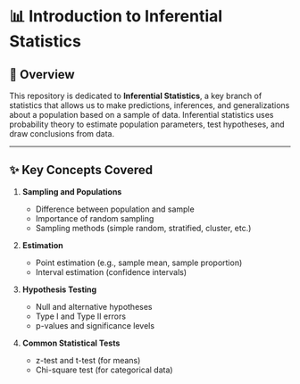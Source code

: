 # 📊 Introduction to Inferential Statistics

## 📖 Overview
This repository is dedicated to **Inferential Statistics**, a key branch of statistics that allows us to make predictions, inferences, and generalizations about a population based on a sample of data. Inferential statistics uses probability theory to estimate population parameters, test hypotheses, and draw conclusions from data.

---

## ✨ Key Concepts Covered
1. **Sampling and Populations**  
   - Difference between population and sample  
   - Importance of random sampling  
   - Sampling methods (simple random, stratified, cluster, etc.)  

2. **Estimation**  
   - Point estimation (e.g., sample mean, sample proportion)  
   - Interval estimation (confidence intervals)  

3. **Hypothesis Testing**  
   - Null and alternative hypotheses  
   - Type I and Type II errors  
   - p-values and significance levels  

4. **Common Statistical Tests**  
   - z-test and t-test (for means)  
   - Chi-square test (for categorical data)  
     


